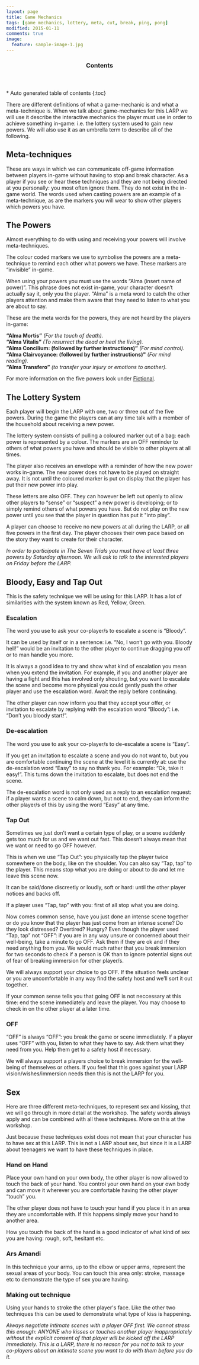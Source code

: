 ```yaml
---
layout: page
title: Game Mechanics
tags: [game mechanics, lottery, meta, cut, break, ping, pong]
modified: 2015-01-11
comments: true
image:
  feature: sample-image-1.jpg
---
```


<section id="table-of-contents" class="toc">
  <header>
    <h3>Contents</h3>
  </header>
<div id="drawer" markdown="1">
*  Auto generated table of contents
{:toc}
</div>
</section><!-- /#table-of-contents -->

There are different definitions of what a game-mechanic is and what a meta-technique is. When we talk about game-mechanics for this LARP we will use it describe the interactive mechanics the player must use in order to achieve something in-game: i.e. the lottery system used to gain new powers. We will also use it as an umbrella term to describe all of the following.

## Meta-techniques

These are ways in which we can communicate off-game information between players in-game without having to stop and break character. As a player if you see or hear these techniques and they are not being directed at you personally: you most often ignore them. They do not exist in the in-game world. The words used when casting powers are an example of a meta-technique, as are the markers you will wear to show other players which powers you have.

## The Powers

Almost everything to do with using and receiving your powers will involve meta-techniques.

The colour coded markers we use to symbolise the powers are a meta-technique to remind each other what powers we have. These markers are “invisible” in-game. 

When using your powers you must use the words “Alma (insert name of power)”. This phrase does not exist in-game, your character doesn’t actually say it, only you the player. “Alma” is a meta word to catch the other players attention and make them aware that they need to listen to what you are about to say.

These are the meta words for the powers, they are not heard by the players in-game:

**“Alma Mortis”** *(For the touch of death).*  
**“Alma Vitalis”** *(To resurrect the dead or heal the living).*    
**“Alma Concilium: (followed by further instructions)”** *(For mind control).*    
**“Alma Clairvoyance: (followed by further instructions)"** *(For mind reading).*    
**“Alma Transfero”** *(to transfer your injury or emotions to another).*  

For more information on the five powers look under [Fictional](/fictional/).

## The Lottery System

Each player will begin the LARP with one, two or three out of the five powers. During the game the players can at any time talk with a member of the household about receiving a new power. 

The lottery system consists of pulling a coloured marker out of a bag: each power is represented by a colour. The markers are an OFF reminder to others of what powers you have and should be visible to other players at all times. 

The player also receives an envelope with a reminder of how the new power works in-game. The new power does not have to be played on straight away. It is not until the coloured marker is put on display that the player has put their new power into play.

These letters are also OFF. They can however be left out openly to allow other players to “sense” or “suspect” a new power is developing; or to simply remind others of what powers you have. But do not play on the new power until you see that the player in question has put it "into play”.

A player can choose to receive no new powers at all during the LARP, or all five powers in the first day. The player chooses their own pace based on the story they want to create for their character. 

*In order to participate in The Seven Trials you must have at least three powers by Saturday afternoon. We will ask to talk to the interested players on Friday before the LARP.*

## Bloody, Easy and Tap Out

This is the safety technique we will be using for this LARP. It has a lot of similarities with the system known as Red, Yellow, Green. 

### Escalation

The word you use to ask your co-player/s to escalate a scene is “Bloody”.

It can be used by itself or in a sentence: i.e. “No, I won’t go with you. Bloody hell!” would be an invitation to the other player to continue dragging you off or to man handle you more.

It is always a good idea to try and show what kind of escalation you mean when you extend the invitation. For example, if you and another player are having a fight and this has involved only shouting, but you want to escalate the scene and become more physical you could gently push the other player and use the escalation word. Await the reply before continuing.

The other player can now inform you that they accept your offer, or invitation to escalate by replying with the escalation word “Bloody”: i.e. “Don’t you bloody start!”.

### De-escalation

The word you use to ask your co-player/s to de-escalate a scene is “Easy”.

If you get an invitation to escalate a scene and you do not want to, but you are comfortable continuing the scene at the level it is currently at: use the de-escalation word “Easy” to say no thank you. For example: “Ok, take it easy!”. This turns down the invitation to escalate, but does not end the scene.

The de-escalation word is not only used as a reply to an escalation request: if a player wants a scene to calm down, but not to end, they can inform the other player/s of this by using the word “Easy” at any time.

### Tap Out

Sometimes we just don’t want a certain type of play, or a scene suddenly gets too much for us and we want out fast. This doesn’t always mean that we want or need to go OFF however.
 
This is when we use “Tap Out”: you physically tap the player twice somewhere on the body, like on the shoulder. You can also say “Tap, tap” to the player. This means stop what you are doing or about to do and let me leave this scene now. 

It can be said/done discreetly or loudly, soft or hard: until the other player notices and backs off.

If a player uses “Tap, tap” with you: first of all stop what you are doing. 

Now comes common sense, have you just done an intense scene together or do you know that the player has just come from an intense scene? Do they look distressed? Overtired? Hungry? Even though the player used “Tap, tap” not “OFF”: if you are in any way unsure or concerned about their well-being, take a minute to go OFF. Ask them if they are ok and if they need anything from you. We would much rather that you break immersion for two seconds to check if a person is OK than to ignore potential signs out of fear of breaking immersion for other player/s.

We will always support your choice to go OFF. If the situation feels unclear or you are uncomfortable in any way find the safety host and we’ll sort it out together.

If your common sense tells you that going OFF is not neccessary at this time: end the scene immediately and leave the player. You may choose to check in on the other player at a later time.

### OFF

“OFF” is always “OFF”: you break the game or scene immediately. If a player uses “OFF” with you, listen to what they have to say. Ask them what they need from you. Help them get to a safety host if necessary. 

We will always support a players choice to break immersion for the well-being of themselves or others. If you feel that this goes against your LARP vision/wishes/immersion needs then this is not the LARP for you.

## Sex

Here are three different meta-techniques, to represent sex and kissing, that we will go through in more detail at the workshop. The safety words always apply and can be combined with all these techniques. More on this at the workshop.

Just because these techniques exist does not mean that your character has to have sex at this LARP. This is not a LARP about sex, but since it is a LARP about teenagers we want to have these techniques in place.

### Hand on Hand

Place your own hand on your own body, the other player is now allowed to touch the back of your hand. You control your own hand on your own body and can move it wherever you are comfortable having the other player “touch” you. 

The other player does not have to touch your hand if you place it in an area they are uncomfortable with. If this happens simply move your hand to another area.

How you touch the back of the hand is a good indicator of what kind of sex you are having: rough, soft, hesitant etc.

### Ars Amandi

In this technique your arms, up to the elbow or upper arms, represent the sexual areas of your body. You can touch this area only: stroke, massage etc to demonstrate the type of sex you are having. 

### Making out technique

Using your hands to stroke the other player's face. Like the other two techniques this can be used to demonstrate what type of kiss is happening.

*Always negotiate intimate scenes with a player OFF first. We cannot stress this enough: ANYONE who kisses or touches another player inappropriately without the explicit consent of that player will be kicked off the LARP immediately. This is a LARP, there is no reason for you not to talk to your co-players about an intimate scene you want to do with them before you do it.*  
